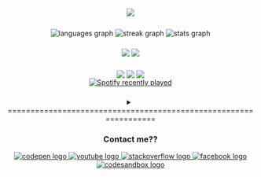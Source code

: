 
###

<div align="center">
  <img height="200" src="https://i.pinimg.com/originals/25/f5/0b/25f50bca01a360d940cf512d2b336871.gif"  />
</div>

###

<div align="center">
  <img src="https://github-readme-stats.vercel.app/api/top-langs?username=TrungZKZ&locale=en&hide_title=false&layout=compact&card_width=320&langs_count=5&theme=github_dark&hide_border=false&order=2" height="100" alt="languages graph"  />
  <img src="https://streak-stats.demolab.com?user=TrungZKZ&locale=en&mode=daily&theme=github_dark&hide_border=false&border_radius=5&order=3" height="99" alt="streak graph"  />
  <img src="https://github-readme-stats.vercel.app/api?username=TrungZKZ&hide_title=false&hide_rank=false&show_icons=true&include_all_commits=true&count_private=true&disable_animations=false&theme=github_dark&locale=en&hide_border=false&order=1" height="100" alt="stats graph"  />
</div>

###

<div align="center">
<img height="150" src="http://github-profile-summary-cards.vercel.app/api/cards/profile-details?username=TrungZKZ&theme=github_dark"/>
<img height="150" src="http://github-profile-summary-cards.vercel.app/api/cards/most-commit-language?username=TrungZKZ&theme=github_dark"/>
</div>


###

<div align="center">

<img height="50" align="center" src="https://media1.giphy.com/media/9B8dqzmFI0yujEjfgg/giphy.gif?cid=ecf05e47z3suf2g291d61klo1rz97gsto8e0bz707tznxuic&ep=v1_stickers_search&rid=giphy.gif&ct=s"  />
  <img height="50" align="center" src="https://media1.giphy.com/media/31vamYdZV5ISQ/giphy.gif?cid=ecf05e47q1gelt16g2d4xo3v9hxnmxkeapnf8o7c0hq8fg7t&ep=v1_stickers_search&rid=giphy.gif&ct=s"/>
    <img height="50" align="center" src="https://media0.giphy.com/media/4QZK21zlzVIyc/giphy.gif?cid=ecf05e47orkvbb2kygz367hg4fghl0x9zksg8rk4cq32wewq&ep=v1_stickers_search&rid=giphy.gif&ct=s"/>
<div align="center">
  <a href="https://open.spotify.com/user/31hiehqxmxq3r7od54vfwmg3rqzy">
    <img src="https://spotify-recently-played-readme.vercel.app/api?user=31hiehqxmxq3r7od54vfwmg3rqzy&count=4" alt="Spotify recently played"  />
  </a>
</div>

</div>

###

<details>
<summary align="center">=================================================================</summary>
  
<h1> Hey bro !! <img src="https://media3.giphy.com/media/kpI9kjCLW8UYKS7Dzx/giphy.gif?cid=ecf05e47l5u9fu1w3vm7rsr43ibunz7k0zxq6lq376s3g0xf&ep=v1_stickers_search&rid=giphy.gif&ct=s" width="50" /></h1>

<p> My name is Trung and I'm a Mechatronics student, from <img src="https://th.bing.com/th/id/OIP.4Xl22dI_wBe5bLzAn8HgVQHaFC?rs=1&pid=ImgDetMain" width="17" /> <b> Việt Nam</b>. </p>


###

<p align="left">- 💤 Im Super Master Ultra Ultimate lazy 😒 <br>- 🤓 I like scientists because they can be lazy but still not be discriminated against<br>- 🎯 Goals: become a mechatronics engineer 🚀<br>- 👽 And ... my mbti is INTP</p>

###
  ###
  <img align="center" src="https://raw.githubusercontent.com/TrungZKZ/TrungZKZ/output/snake.svg" alt="Snake animation" />
  <div align="center">
  <img src="https://cdn.simpleicons.org/crystal/000000" height="20" alt="crystal logo"  />
  <img width="" />
  <img src="https://cdn.simpleicons.org/codepen/000000" height="20" alt="codepen logo"  />
  <img width="" />
  <img src="https://cdn.simpleicons.org/pycharm/000000" height="20" alt="pycharm logo"  />
  <img width="" />
  <img src="https://cdn.simpleicons.org/amazondynamodb/4053D6" height="20" alt="amazondynamodb logo"  />
  <img width="" />
  <img src="https://cdn.simpleicons.org/apachecassandra/1287B1" height="20" alt="apachecassandra logo"  />
  <img width="" />
  <img src="https://cdn.simpleicons.org/apollographql/311C87" height="20" alt="apollographql logo"  />
  <img width="" />
  <img src="https://cdn.simpleicons.org/centos/262577" height="20" alt="centos logo"  />
  <img width="" />
  <img src="https://cdn.simpleicons.org/composer/885630" height="20" alt="composer logo"  />
  <img width="" />
  <img src="https://cdn.simpleicons.org/coffeescript/2F2625" height="20" alt="coffeescript logo"  />
  <img width="" />
  <img src="https://cdn.simpleicons.org/django/092E20" height="20" alt="django logo"  />
  <img width="" />
  <img src="https://cdn.simpleicons.org/arduino/00979D" height="20" alt="arduino logo"  />
  <img width="" />
  <img src="https://cdn.simpleicons.org/electron/47848F" height="20" alt="electron logo"  />
  <img width="" />
  <img src="https://cdn.simpleicons.org/bower/EF5734" height="20" alt="bower logo"  />
  <img width="" />
  <img src="https://cdn.simpleicons.org/grunt/FAA918" height="20" alt="grunt logo"  />
  <img width="" />
  <img src="https://cdn.simpleicons.org/haxe/EA8220" height="20" alt="haxe logo"  />
  <img width="" />
  <img src="https://cdn.simpleicons.org/ipfs/65C2CB" height="20" alt="ipfs logo"  />
  <img width="" />
  <img src="https://cdn.simpleicons.org/jenkins/D24939" height="20" alt="jenkins logo"  />
  <img width="" />
  <img src="https://cdn.simpleicons.org/jest/C21325" height="20" alt="jest logo"  />
  <img width="" />
  <img src="https://cdn.simpleicons.org/redux/764ABC" height="20" alt="redux logo"  />
  <img width="" />
  <img src="https://cdn.simpleicons.org/nixos/5277C3" height="20" alt="nixos logo"  />
  <img width="" />
  <img src="https://cdn.simpleicons.org/numpy/013243" height="20" alt="numpy logo"  />
  <img width="" />
  <img src="https://cdn.simpleicons.org/apachegroovy/4298B8" height="20" alt="groovy logo"  />
  <img width="" />
  <img src="https://cdn.simpleicons.org/github/181717" height="20" alt="github logo"  />
  <img width="" />
  <img src="https://cdn.simpleicons.org/deno/000000" height="20" alt="denojs logo"  />
  <img width="" />
  <img src="https://cdn.simpleicons.org/rust/000000" height="20" alt="rust logo"  />
</div>

###
</details>

###

<H3 align="center">Contact me??</H3>
<div align="center">
  <a href="https://codepen.io/TrungZKZ/pens/forked" target="_blank">
    <img src="https://raw.githubusercontent.com/maurodesouza/profile-readme-generator/master/src/assets/icons/social/codepen/default.svg" width="70" height="20" alt="codepen logo"  />
  </a>
  <a href="https://www.youtube.com/watch?v=dQw4w9WgXcQ&ab_channel=RickAstley" target="_blank">
    <img src="https://raw.githubusercontent.com/maurodesouza/profile-readme-generator/master/src/assets/icons/social/youtube/default.svg" width="70" height="20" alt="youtube logo"  />
  </a>
  <a href="https://stackoverflow.com/users/15458680/trung-l%c3%aa?tab=profile" target="_blank">
    <img src="https://raw.githubusercontent.com/maurodesouza/profile-readme-generator/master/src/assets/icons/social/stackoverflow/default.svg" width="70" height="20" alt="stackoverflow logo"  />
  </a>
  <a href="https://www.facebook.com/profile.php?id=100038539451953" target="_blank">
    <img src="https://raw.githubusercontent.com/maurodesouza/profile-readme-generator/master/src/assets/icons/social/facebook/default.svg" width="70" height="20" alt="facebook logo"  />
  </a>
  <a href="https://codesandbox.io/dashboard/recent?workspace=cb40c392-5dac-4277-81ac-2b232e29d9cc" target="_blank">
    <img src="https://raw.githubusercontent.com/maurodesouza/profile-readme-generator/master/src/assets/icons/social/codesandbox/default.svg" width="70" height="20" alt="codesandbox logo"  />
  </a>
</div>

  ###
  

